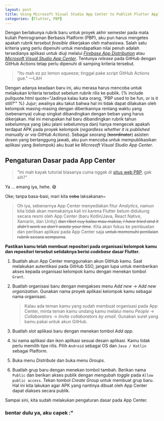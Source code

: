 ```yaml
---
layout: post
title: Using Microsoft Visual Studio App Center to Publish Flutter Applications
categories: [Flutter, PBP]
---
```


Dengan berlakunya rubrik baru untuk proyek akhir semester pada mata kuliah Pemrograman Berbasis Platform (PBP), aku pun harus mengetes apakah rubrik tersebut *feasible* dikerjakan oleh mahasiswa. Salah satu kriteria yang perlu dipenuhi untuk mendapatkan nilai penuh adalah tersedianya aplikasi untuk diuji melalui [*Firebase App Distribution*](https://firebase.google.com/docs/app-distribution) atau [*Microsoft Visual Studio App Center*](https://appcenter.ms/). Tentunya *release* pada GitHub dengan GitHub Actions tetap perlu dipenuhi di samping kriteria tersebut.

> "Itu mah ez pz lemon squeeze; tinggal pake script GitHub Actions gue." —LAH

Dengan adanya keadaan baru ini, aku merasa harus mencoba untuk melakukan kriteria tersebut sebelum rubrik rilis ke publik. {% include pullquote.html quote="Jadinya kalau kata orang, 'PBP used to be fun, or is it still?'" %} Jujur; awalnya aku takut bahwa hal ini tidak dapat dilakukan oleh kelompok masing-masing dengan diberikannya rentang waktu yang (sebenarnya) cukup singkat dibandingkan dengan beban yang harus dikerjakan. Hal ini merupakan hal baru dibandingkan rubrik tahun sebelumnya yang (aku jalani sebelumnya dan) hanya mengecek apakah terdapat APK pada proyek kelompok (*regardless whether it is published manually or via GitHub Actions*). Sebagai seorang (~~koordinator~~) asisten dosen yang bertanggung jawab, aku pun mencoba untuk mempublikasikan aplikasi yang (kelompok) aku buat ke *Microsoft Visual Studio App Center*.

## Pengaturan Dasar pada App Center

> "Ini mah kayak tutorial biasanya cuma nggak di [situs web PBP](https://pbp-fasilkom-ui.github.io/ganjil-2023/), gak sih?"

Ya ... emang iya, hehe. 😅

Oke; tanpa basa-basi, mari kita ~~coba~~ laksakanan~

> Oh iya, sebenarnya App Center menyediakan fitur *Analytics*, namun kita tidak akan memakainya kali ini karena Flutter belum didukung secara resmi oleh App Center (baru Kotlin/Java, React Native, Xamarin, dan Unity) ~~dan ribet cuy kalau mau maksa, *I have tried and it didn't work so don't waste your time*~~. Kita akan fokus ke pembuatan dan perilisan aplikasi pada App Center saja ~~untuk memenuhi penilaian rubrik secara sempurna~~.

**Pastikan kamu telah membuat repositori pada organisasi kelompok kamu dan repositori tersebut setidaknya berisi *codebase* dasar Flutter.**

1. Buatlah akun App Center menggunakan akun GitHub kamu. Saat melakukan autentikasi pada GitHub SSO, jangan lupa untuk memberikan akses kepada organisasi kelompok kamu dengan menekan tombol `Grant`.

2. Buatlah organisasi baru dengan mengakses menu *Add new* -> *Add new organization*. Gunakan nama proyek aplikasi kelompok kamu sebagai nama organisasi.

    > Kalau ada teman kamu yang sudah membuat organisasi pada App Center, minta teman kamu undang kamu melalui menu *People* -> *Collaborators* -> *Invite collaborators by email*. Gunakan surel yang kamu pakai untuk akun GitHub.

3. Buatlah *slot* aplikasi baru dengan menekan tombol *Add app*.

4. Isi nama aplikasi dan ikon aplikasi sesuai desain aplikasi. Kamu tidak perlu memilih tipe rilis. Pilih `Android` sebagai OS dan `Java / Kotlin` sebagai Platform.

5. Buka menu *Distribute* dan buka menu *Groups*.

6. Buatlah grup baru dengan menekan tombol tambah. Berikan nama `Public` dan berikan akses publik dengan mengubah *toggle* pada `Allow public access`. Tekan tombol *Create Group* untuk membuat grup baru. Hal ini kita lakukan agar APK yang nantinya dibuat oleh App Center dapat diakses secara publik.

Sampai sini, kita sudah melakukan pengaturan dasar pada App Center.

### bentar dulu ya, aku capek :"
